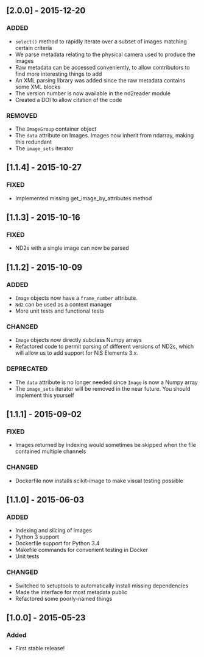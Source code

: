 ## [2.0.0] - 2015-12-20
### ADDED
- `select()` method to rapidly iterate over a subset of images matching certain criteria
- We parse metadata relating to the physical camera used to produce the images
- Raw metadata can be accessed conveniently, to allow contributors to find more interesting things to add
- An XML parsing library was added since the raw metadata contains some XML blocks
- The version number is now available in the nd2reader module
- Created a DOI to allow citation of the code

### REMOVED
- The `ImageGroup` container object
- The `data` attribute on Images. Images now inherit from ndarray, making this redundant
- The `image_sets` iterator

## [1.1.4] - 2015-10-27
### FIXED
- Implemented missing get_image_by_attributes method

## [1.1.3] - 2015-10-16
### FIXED
- ND2s with a single image can now be parsed

## [1.1.2] - 2015-10-09
### ADDED
- `Image` objects now have a `frame_number` attribute.
- `Nd2` can be used as a context manager
- More unit tests and functional tests

### CHANGED
- `Image` objects now directly subclass Numpy arrays
- Refactored code to permit parsing of different versions of ND2s, which will allow us to add support for NIS Elements 3.x.

### DEPRECATED
- The `data` attribute is no longer needed since `Image` is now a Numpy array
- The `image_sets` iterator will be removed in the near future. You should implement this yourself

## [1.1.1] - 2015-09-02
### FIXED
- Images returned by indexing would sometimes be skipped when the file contained multiple channels

### CHANGED
- Dockerfile now installs scikit-image to make visual testing possible

## [1.1.0] - 2015-06-03
### ADDED
- Indexing and slicing of images
- Python 3 support
- Dockerfile support for Python 3.4
- Makefile commands for convenient testing in Docker
- Unit tests

### CHANGED
- Switched to setuptools to automatically install missing dependencies
- Made the interface for most metadata public
- Refactored some poorly-named things

## [1.0.0] - 2015-05-23
### Added
- First stable release!
